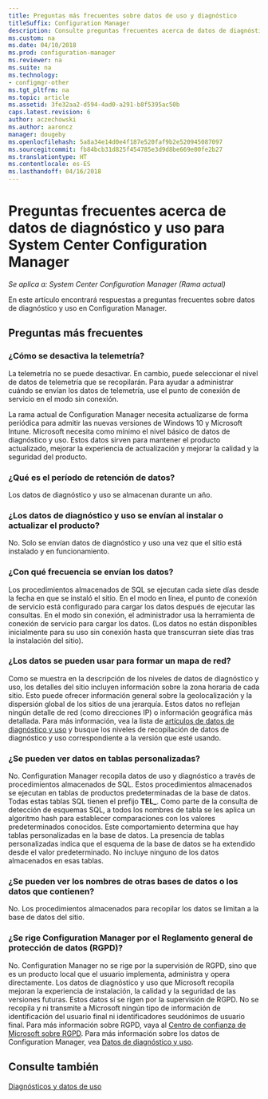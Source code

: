 ```yaml
---
title: Preguntas más frecuentes sobre datos de uso y diagnóstico
titleSuffix: Configuration Manager
description: Consulte preguntas frecuentes acerca de datos de diagnóstico y uso para System Center Configuration Manager.
ms.custom: na
ms.date: 04/10/2018
ms.prod: configuration-manager
ms.reviewer: na
ms.suite: na
ms.technology:
- configmgr-other
ms.tgt_pltfrm: na
ms.topic: article
ms.assetid: 3fe32aa2-d594-4ad0-a291-b8f5395ac50b
caps.latest.revision: 6
author: aczechowski
ms.author: aaroncz
manager: dougeby
ms.openlocfilehash: 5a8a34e14d0e4f187e520faf9b2e520945087097
ms.sourcegitcommit: fb84bcb31d825f454785e3d9d8be669e00fe2b27
ms.translationtype: HT
ms.contentlocale: es-ES
ms.lasthandoff: 04/16/2018
---
```

# <a name="frequently-asked-questions-about-diagnostics-and-usage-data-for-system-center-configuration-manager"></a>Preguntas frecuentes acerca de datos de diagnóstico y uso para System Center Configuration Manager

*Se aplica a: System Center Configuration Manager (Rama actual)*

En este artículo encontrará respuestas a preguntas frecuentes sobre datos de diagnóstico y uso en Configuration Manager.

## <a name="faqs"></a>Preguntas más frecuentes

###  <a name="bkmk_off"></a> ¿Cómo se desactiva la telemetría?  
La telemetría no se puede desactivar. En cambio, puede seleccionar el nivel de datos de telemetría que se recopilarán. Para ayudar a administrar cuándo se envían los datos de telemetría, use el punto de conexión de servicio en el modo sin conexión.

La rama actual de Configuration Manager necesita actualizarse de forma periódica para admitir las nuevas versiones de Windows 10 y Microsoft Intune. Microsoft necesita como mínimo el nivel básico de datos de diagnóstico y uso. Estos datos sirven para mantener el producto actualizado, mejorar la experiencia de actualización y mejorar la calidad y la seguridad del producto.

###  <a name="bkmk_retention"></a> ¿Qué es el período de retención de datos?  
 Los datos de diagnóstico y uso se almacenan durante un año.  

###  <a name="bkmk_update"></a> ¿Los datos de diagnóstico y uso se envían al instalar o actualizar el producto?  
 No. Solo se envían datos de diagnóstico y uso una vez que el sitio está instalado y en funcionamiento.  

###  <a name="bkmk_frequency"></a> ¿Con qué frecuencia se envían los datos?  
 Los procedimientos almacenados de SQL se ejecutan cada siete días desde la fecha en que se instaló el sitio. En el modo en línea, el punto de conexión de servicio está configurado para cargar los datos después de ejecutar las consultas. En el modo sin conexión, el administrador usa la herramienta de conexión de servicio para cargar los datos. (Los datos no están disponibles inicialmente para su uso sin conexión hasta que transcurran siete días tras la instalación del sitio).  

###  <a name="bkmk_network"></a> ¿Los datos se pueden usar para formar un mapa de red?  
 Como se muestra en la descripción de los niveles de datos de diagnóstico y uso, los detalles del sitio incluyen información sobre la zona horaria de cada sitio. Esto puede ofrecer información general sobre la geolocalización y la dispersión global de los sitios de una jerarquía. Estos datos no reflejan ningún detalle de red (como direcciones IP) o información geográfica más detallada. Para más información, vea la lista de [artículos de datos de diagnóstico y uso](/sccm/core/plan-design/diagnostics/diagnostics-and-usage-data#articles) y busque los niveles de recopilación de datos de diagnóstico y uso correspondiente a la versión que esté usando.


###  <a name="bkmk_tables"></a> ¿Se pueden ver datos en tablas personalizadas?  
 No. Configuration Manager recopila datos de uso y diagnóstico a través de procedimientos almacenados de SQL. Estos procedimientos almacenados se ejecutan en tablas de productos predeterminadas de la base de datos. Todas estas tablas SQL tienen el prefijo **TEL_**. Como parte de la consulta de detección de esquemas SQL, a todos los nombres de tabla se les aplica un algoritmo hash para establecer comparaciones con los valores predeterminados conocidos. Este comportamiento determina que hay tablas personalizadas en la base de datos. La presencia de tablas personalizadas indica que el esquema de la base de datos se ha extendido desde el valor predeterminado. No incluye ninguno de los datos almacenados en esas tablas.  

###  <a name="bkmk_databases"></a> ¿Se pueden ver los nombres de otras bases de datos o los datos que contienen? 
 No. Los procedimientos almacenados para recopilar los datos se limitan a la base de datos del sitio.  

### <a name="bkmk_gdpr"></a> ¿Se rige Configuration Manager por el Reglamento general de protección de datos (RGPD)?
 No. Configuration Manager no se rige por la supervisión de RGPD, sino que es un producto local que el usuario implementa, administra y opera directamente. Los datos de diagnóstico y uso que Microsoft recopila mejoran la experiencia de instalación, la calidad y la seguridad de las versiones futuras. Estos datos sí se rigen por la supervisión de RGPD. No se recopila y ni transmite a Microsoft ningún tipo de información de identificación del usuario final ni identificadores seudónimos de usuario final. Para más información sobre RGPD, vaya al [Centro de confianza de Microsoft sobre RGPD](https://microsoft.com/gdpr). Para más información sobre los datos de Configuration Manager, vea [Datos de diagnóstico y uso](/sccm/core/plan-design/diagnostics/diagnostics-and-usage-data).


## <a name="see-also"></a>Consulte también  
 [Diagnósticos y datos de uso](/sccm/core/plan-design/diagnostics/diagnostics-and-usage-data)

